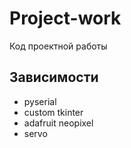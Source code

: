 # Project-work
Код проектной работы

## Зависимости
+ pyserial
+ custom tkinter
+ adafruit neopixel
+ servo

